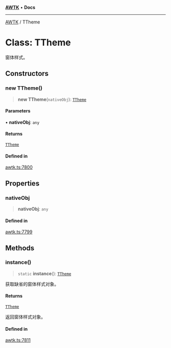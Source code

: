 [**AWTK**](../README.md) • **Docs**

***

[AWTK](../globals.md) / TTheme

# Class: TTheme

窗体样式。

## Constructors

### new TTheme()

> **new TTheme**(`nativeObj`): [`TTheme`](TTheme.md)

#### Parameters

• **nativeObj**: `any`

#### Returns

[`TTheme`](TTheme.md)

#### Defined in

[awtk.ts:7800](https://github.com/zlgopen/awtk-binding/blob/a700388ad7cc060c10001c4cf776a40433e0a4e7/tools/code_gen/js/output/awtk.ts#L7800)

## Properties

### nativeObj

> **nativeObj**: `any`

#### Defined in

[awtk.ts:7799](https://github.com/zlgopen/awtk-binding/blob/a700388ad7cc060c10001c4cf776a40433e0a4e7/tools/code_gen/js/output/awtk.ts#L7799)

## Methods

### instance()

> `static` **instance**(): [`TTheme`](TTheme.md)

获取缺省的窗体样式对象。

#### Returns

[`TTheme`](TTheme.md)

返回窗体样式对象。

#### Defined in

[awtk.ts:7811](https://github.com/zlgopen/awtk-binding/blob/a700388ad7cc060c10001c4cf776a40433e0a4e7/tools/code_gen/js/output/awtk.ts#L7811)
